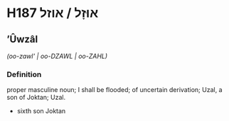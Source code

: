 # H187 אוּזָל / אוזל

## ʼÛwzâl

_(oo-zawl' | oo-DZAWL | oo-ZAHL)_

### Definition

proper masculine noun; I shall be flooded; of uncertain derivation; Uzal, a son of Joktan; Uzal.

- sixth son Joktan
